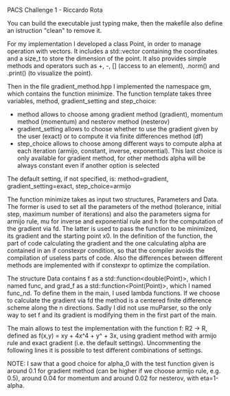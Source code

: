 PACS Challenge 1 - Riccardo Rota

You can build the executable just typing make, then the makefile also define an istruction "clean" to remove it.

For my implementation I developed a class Point, in order to manage operation with vectors. 
It includes a std::vector containing the coordinates and a size_t to store the dimension of the point.
It also provides simple methods and operators such as +, -, [] (access to an element),
.norm() and .print() (to visualize the point).

Then in the file gradient_method.hpp I implemented the namespace gm, which contains the function minimize.
The function template takes three variables, method, gradient_setting and step_choice:
- method allows to choose among gradient method (gradient), momentum method (momentum) and nesterov method (nesterov)
- gradient_setting allows to choose whether to use the gradient given by the user (exact)
or to compute it via finite differences method (df)
- step_choice allows to choose among different ways to compute alpha at each iteration (armijo, constant,
inverse, exponential). This last choice is only available for gradient method, for other methods alpha
will be always constant even if another option is selected

The default setting, if not specified, is: method=gradient, gradient_setting=exact, step_choice=armijo

The function minimize takes as input two structures, Parameters and Data. The former is used to set
all the parameters of the method (tolerance, initial step, maximum number of iterations) and also the
parameters sigma for armijo rule, mu for inverse and exponential rule and h for the computation of the gradient via fd.
The latter is used to pass the function to be minimized, its gradient and the starting point x0.
In the definition of the function, the part of code calculating the gradient and the one calculating alpha are
contained in an if constexpr condition, so that the compiler avoids the compilation of useless parts of code.
Also the differences between different methods are implemented with if constexpr to optimize the compilation.

The structure Data contains f as a std::function<double(Point)>, which I named func, and grad_f as a
std::function<Point(Point)>, which I named func_nd. To define them in the main, I used lambda functions.
If we choose to calculate the gradient via fd the method is a centered finite difference scheme along the
n directions. Sadly I did not use muParser, so the only way to set f and its gradient is modifying
them in the first part of the main.

The main allows to test the implementation with the function f: R2 -> R, defined as f(x,y) = xy + 4x^4 + y^ + 3x,
using gradient method with armijo rule and exact gradient (i.e. the default settings). Uncommenting the
following lines it is possible to test different combinations of settings.

NOTE: I saw that a good choice for alpha_0 with the test function given is around 0.1 for gradient
method (can be higher if we choose armijo rule, e.g. 0.5), around 0.04 for momentum and around 0.02
for nesterov, with eta=1-alpha.
